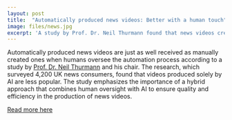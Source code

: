 ```yaml
---
layout: post
title:  "Automatically produced news videos: Better with a human touch"
image: files/news.jpg
excerpt: 'A study by Prof. Dr. Neil Thurmann found that news videos created with human oversight are as well-received as manually made ones, while AI-only videos are less popular, highlighting the need for a hybrid approach for quality and efficiency.'
---
```

Automatically produced news videos are just as well received as manually created ones when humans oversee the automation process according to a study by [Prof. Dr. Neil Thurmann](https://www.ifkw.uni-muenchen.de/organisation/personen/professoren/thurman_neil/index.html) and his chair. The research, which surveyed 4,200 UK news consumers, found that videos produced solely by AI are less popular. The study emphasizes the importance of a hybrid approach that combines human oversight with AI to ensure quality and efficiency in the production of news videos.

[Read more here](https://www.lmu.de/en/newsroom/news-overview/news/automated-news-video-production-is-better-with-a-human-touch.html)